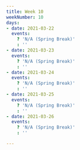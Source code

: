 ```yaml
---
title: Week 10
weekNumber: 10
days:
- date: 2021-03-22
  events:
    ? 'N/A (Spring Break)'
    : ''
- date: 2021-03-23
  events:
    ? 'N/A (Spring Break)'
    : ''
- date: 2021-03-24
  events:
    ? 'N/A (Spring Break)'
    : ''
- date: 2021-03-25
  events:
    ? 'N/A (Spring Break)'
    : ''
- date: 2021-03-26
  events:
    ? 'N/A (Spring Break)'
    : ''

---
```

